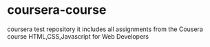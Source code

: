 # coursera-course
coursera test repository 
it includes all assignments from the Cousera course 
HTML,CSS,Javascript for Web Developers 
